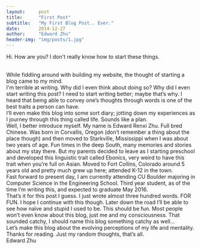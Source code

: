 ```yaml
---
layout:     post
title:      "First Post"
subtitle:   "My First Blog Post.. Ever."
date:       2014-12-27
author:     "Edward Zhu"
header-img: "img/posts/1.jpg"
---
```


Hi. How are you? I don't really know how to start these things. 

<br />
While fiddling around with building my website, the thought of starting a blog came to my mind.

<br />
I'm terrible at writing. Why did I even think about doing so? Why did I even start writing this post? I need to start writing better; maybe that’s why. I heard that being able to convey one’s thoughts through words is one of the best traits a person can have. 

<br />
I’ll even make this blog into some sort diary; jotting down my experiences as I journey through this thing called life. Sounds like a plan. 

<br />
Well, I better introduce myself. My name is Edward Renxi Zhu. Full bred Chinese. Was born in Corvallis, Oregon (don’t remember a thing about the place though) and then moved to Starkville, Mississippi when I was about two years of age. Fun times in the deep South, many memories and stories about my stay there. But my parents decided to leave as I starting preschool and developed this linguistic trait called Ebonics, very weird to have this trait when you’re full on Asian. Moved to Fort Collins, Colorado around 5 years old and pretty much grew up here; attended K-12 in the town. 

<br />
Fast forward to present day, I am currently attending CU Boulder majoring in Computer Science in the Engineering School. Third year student, as of the time I’m writing this, and expected to graduate May 2016. 

<br />
That’s it for this post I guess. I just wrote almost three hundred words. FOR FUN.  I hope I continue with this though. Later down the road I’ll be able to see how naïve and stupid I used to be. This should be fun.  Most people won’t even know about this blog, just me and my consciousness. That sounded catchy, I should name this blog something catchy as well…

<br />
Let’s make this blog about the evolving perceptions of my life and mentality.

<br />
Thanks for reading. Just my random thoughts, that’s all. 

<br />
Edward Zhu
